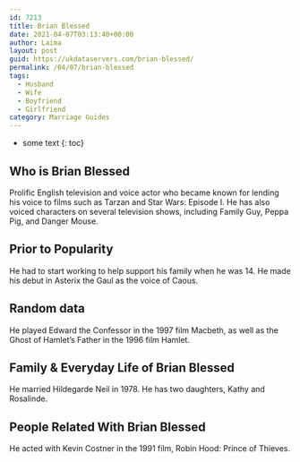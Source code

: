 ```yaml
---
id: 7213
title: Brian Blessed
date: 2021-04-07T03:13:40+00:00
author: Laima
layout: post
guid: https://ukdataservers.com/brian-blessed/
permalink: /04/07/brian-blessed
tags:
  - Husband
  - Wife
  - Boyfriend
  - Girlfriend
category: Marriage Guides
---
```


* some text
{: toc}


## Who is Brian Blessed
                  
                  
                  
Prolific English television and voice actor who became known for lending his voice to films such as Tarzan and Star Wars: Episode I. He has also voiced characters on several television shows, including Family Guy, Peppa Pig, and Danger Mouse. 
                  
              
            
              
            
                
                
                
## Prior to Popularity
                  
                  
                  
He had to start working to help support his family when he was 14. He made his debut in Asterix the Gaul as the voice of Caous.
                  
              
            
              
            
                
                
                
## Random data
                  
                  
                  
He played Edward the Confessor in the 1997 film Macbeth, as well as the Ghost of Hamlet&#8217;s Father in the 1996 film Hamlet.
                  
              
            
              
            
                
                
                
## Family & Everyday Life of Brian Blessed
                  
                  
                  
He married Hildegarde Neil in 1978. He has two daughters, Kathy and Rosalinde. 
                  
              
            
              
            
                
                
                
## People Related With Brian Blessed
                  
                  
                  
He acted with Kevin Costner in the 1991 film, Robin Hood: Prince of Thieves.
                  
              
            
              
            
                
              
            
              
              
            
            
              
            
          
          
          